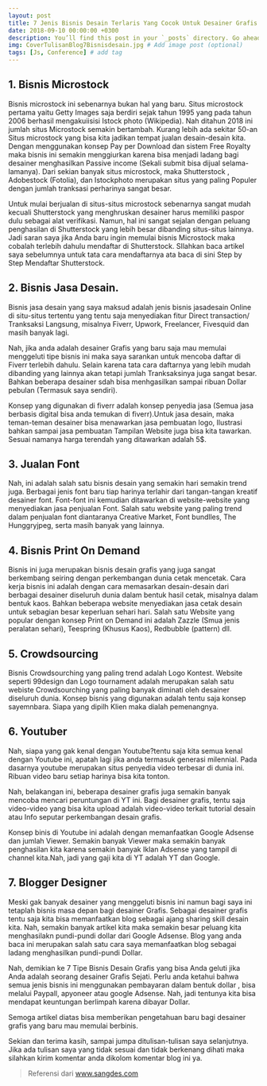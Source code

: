 ```yaml
---
layout: post
title: 7 Jenis Bisnis Desain Terlaris Yang Cocok Untuk Desainer Grafis 2018
date: 2018-09-10 00:00:00 +0300
description: You’ll find this post in your `_posts` directory. Go ahead and edit it and re-build the site to see your changes. # Add post description (optional)
img: CoverTulisanBlog7Bisnisdesain.jpg # Add image post (optional)
tags: [Js, Conference] # add tag
---
```

## 1. Bisnis Microstock

Bisnis microstock ini sebenarnya bukan hal yang baru. Situs microstock pertama yaitu Getty Images saja berdiri sejak tahun 1995 yang pada tahun 2006 berhasil mengakuiisisi Istock photo (Wikipedia). Nah ditahun 2018 ini jumlah situs Microstock semakin bertambah. Kurang lebih ada sekitar 50-an Situs microstock yang bisa kita jadikan tempat jualan desain-desain kita. Dengan menggunakan konsep Pay per Download dan sistem Free Royalty maka bisnis ini semakin menggiurkan karena bisa menjadi ladang bagi desainer menghasilkan Passive income (Sekali submit bisa dijual selama-lamanya). Dari sekian banyak situs microstock, maka Shutterstock , Adobestock (Fotolia), dan Istockphoto merupakan situs yang paling Populer dengan jumlah tranksasi perharinya sangat besar.

Untuk mulai berjualan di situs-situs microstock sebenarnya sangat mudah kecuali Shutterstock yang menghruskan desainer harus memiliki paspor dulu sebagai alat verifikasi. Namun, hal ini sangat sejalan dengan peluang penghasilan di Shutterstock yang lebih besar dibanding situs-situs lainnya. Jadi saran saya jika Anda baru ingin memulai bisnis Microstock maka cobalah terlebih dahulu mendaftar di Shutterstock. SIlahkan baca artikel saya sebelumnya untuk tata cara mendaftarnya ata baca di sini Step by Step Mendaftar Shutterstock.

## 2. Bisnis Jasa Desain.

Bisnis jasa desain yang saya maksud adalah jenis bisnis jasadesain Online di situ-situs tertentu yang tentu saja menyediakan fitur Direct transaction/ Tranksaksi Langsung, misalnya Fiverr, Upwork, Freelancer, Fivesquid dan masih banyak lagi. 

Nah, jika anda adalah desainer Grafis yang baru saja mau memulai menggeluti tipe bisnis ini maka saya sarankan untuk mencoba daftar di Fiverr terlebih dahulu. Selain karena tata cara daftarnya yang lebih mudah dibanding yang lainnya akan tetapi jumlah Tranksaksinya juga sangat besar. Bahkan beberapa desainer sdah bisa menhgasilkan sampai ribuan Dollar pebulan (Termasuk saya sendiri).

Konsep yang digunakan di fiverr adalah konsep penyedia jasa (Semua jasa berbasis digital bisa anda temukan di fiverr).Untuk jasa desain, maka teman-teman desainer bisa menawarkan jasa pembuatan logo, Ilustrasi bahkan sampai jasa pembuatan Tampilan Website juga bisa kita tawarkan. Sesuai namanya harga terendah yang  ditawarkan adalah 5$.

## 3. Jualan Font

Nah, ini adalah salah satu bisnis desain yang semakin hari semakin trend juga. Berbagai jenis font baru tiap harinya terlahir dari tangan-tangan kreatif desainer font. Font-font ini kemudian ditawarkan di website-website yang menyediakan jasa penjualan Font. Salah satu website yang paling trend dalam penjualan font diantaranya Creative Market, Font bundlles, The Hunggryjpeg,  serta masih banyak yang lainnya.

## 4. Bisnis Print On Demand

Bisnis ini juga merupakan bisnis desain grafis yang juga sangat berkembang seiring dengan perkembangan dunia cetak mencetak. Cara kerja bisnis ini adalah dengan cara memasarkan desain-desain dari berbagai desainer diseluruh dunia dalam bentuk hasil cetak, misalnya dalam bentuk kaos. Bahkan beberapa website menyediakan jasa cetak desain  untuk sebagian besar keperluan sehari hari. Salah satu Website yang popular dengan konsep Print on Demand ini adalah Zazzle (Smua jenis peralatan sehari), Teespring (Khusus Kaos), Redbubble (pattern) dll. 

## 5. Crowdsourcing

Bisnis Crowdsourching yang paling trend adalah Logo Kontest. Website seperti 99design  dan Logo tournament adalah merupakan salah satu webiste Crowdsourching yang paling banyak diminati oleh desainer diseluruh dunia. Konsep bisnis yang digunakan adalah tentu saja konsep sayemnbara. Siapa yang dipilh Klien maka dialah pemenangnya.

## 6. Youtuber

Nah, siapa yang gak kenal dengan Youtube?tentu saja kita semua kenal dengan Youtube ini, apatah lagi jika anda termasuk generasi milennial. Pada dasarnya youtube merupakan situs penyedia video terbesar di dunia ini. Ribuan video baru setiap harinya bisa kita tonton.  

Nah, belakangan ini, beberapa desainer grafis juga semakin banyak mencoba mencari peruntungan di YT ini. Bagi desainer grafis, tentu saja video-video yang bisa kita upload adalah video-video terkait tutorial desain atau Info seputar perkembangan desain grafis.

Konsep binis di Youtube ini adalah dengan memanfaatkan Google Adsense dan jumlah Viewer. Semakin banyak Viewer maka semakin banyak penghasilan kita karena semakin banyak Iklan Adsense yang tampil di channel kita.Nah, jadi yang gaji kita di YT adalah YT dan Google.

## 7. Blogger Designer

Meski gak banyak desainer yang menggeluti bisnis ini namun bagi saya ini tetaplah bisnis masa depan bagi desainer Grafis. Sebagai desainer grafis tentu saja kita bisa memanfaatkan blog sebagai ajang sharing skill desain kita. Nah, semakin banyak artikel kita maka semakin besar peluang kita menghasilakn pundi-pundi dollar dari Google Adsense. Blog yang anda baca ini merupakan salah satu cara saya memanfaatkan blog sebagai ladang menghasilkan pundi-pundi Dollar. 

Nah, demikian ke 7 Tipe Bisnis Desain Grafis yang bisa Anda geluti jika Anda adalah seorang desainer Grafis Sejati. Perlu anda ketahui bahwa semua jenis bisnis ini menggunakan pembayaran dalam bentuk dollar , bisa melalui Paypall, apyoneer atau google Adsense. Nah, jadi tentunya kita bisa mendapat keuntungan berlimpah karena dibayar Dollar.

Semoga artikel diatas bisa memberikan pengetahuan baru bagi desainer grafis yang baru mau memulai berbinis. 

Sekian dan terima kasih, sampai jumpa ditulisan-tulisan saya selanjutnya. Jika ada tulisan saya yang tidak sesuai dan tidak berkenang dihati maka silahkan kirim komentar anda dikolom komentar blog ini ya.



>Referensi dari www.sangdes.com


